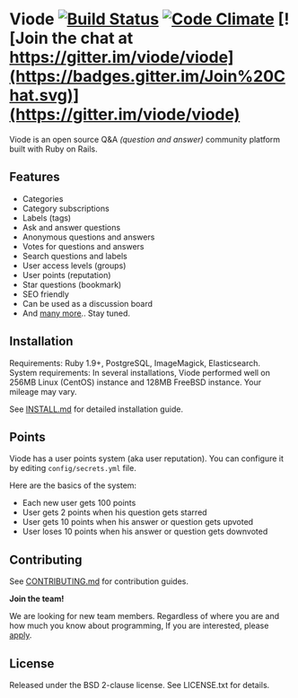 # Viode [![Build Status](https://img.shields.io/travis/viode/viode.svg)](https://travis-ci.org/viode/viode) [![Code Climate](https://img.shields.io/codeclimate/github/viode/viode.svg)](https://codeclimate.com/github/viode/viode) [![Join the chat at https://gitter.im/viode/viode](https://badges.gitter.im/Join%20Chat.svg)](https://gitter.im/viode/viode)

Viode is an open source Q&A _(question and answer)_ community platform built
with Ruby on Rails.

## Features

+ Categories
+ Category subscriptions
+ Labels (tags)
+ Ask and answer questions
+ Anonymous questions and answers
+ Votes for questions and answers
+ Search questions and labels
+ User access levels (groups)
+ User points (reputation)
+ Star questions (bookmark)
+ SEO friendly
+ Can be used as a discussion board
+ And [many more](https://github.com/viode/viode/labels/feature).. Stay tuned.

## Installation

Requirements: Ruby 1.9+, PostgreSQL, ImageMagick, Elasticsearch.  
System requirements: In several installations, Viode performed well on 256MB
Linux (CentOS) instance and 128MB FreeBSD instance. Your mileage may vary.

See [INSTALL.md](https://github.com/viode/viode/blob/master/INSTALL.md) for
detailed installation guide.

## Points

Viode has a user points system (aka user reputation). You can configure it by
editing `config/secrets.yml` file.  

Here are the basics of the system:

* Each new user gets 100 points
* User gets 2 points when his question gets starred
* User gets 10 points when his answer or question gets upvoted
* User loses 10 points when his answer or question gets downvoted

## Contributing

See
[CONTRIBUTING.md](https://github.com/viode/viode/blob/master/CONTRIBUTING.md)
for contribution guides.

**Join the team!**

We are looking for new team members. Regardless of where you are and how much you
know about programming, If you are interested, please
[apply](https://docs.google.com/forms/d/19hvjOVyRD06blr2hmrKOVj6SGKwt8AkgBFqtFiP3nrI/viewform).

## License

Released under the BSD 2-clause license. See LICENSE.txt for details.
